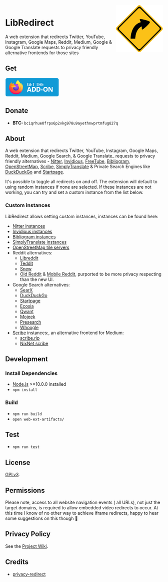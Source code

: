 <img src="src/assets/images/libredirect.svg" width="150" align="right"/>

# LibRedirect
A web extension that redirects Twitter, YouTube, Instagram, Google Maps, Reddit, Medium, Google & Google Translate requests to privacy friendly alternative frontends for those sites 
## Get
[![Firefox Add-on](src/assets/images/badge-amo.png)](https://addons.mozilla.org/firefox/addon/libredirect/)

## Donate

- **BTC:** `bc1qrhue0frps6p2vkg978u9ayethnwprtmfug827q`


## About

A web extension that redirects Twitter, YouTube, Instagram, Google Maps, Reddit, Medium, Google Search, & Google Translate_ requests to privacy friendly alternatives - [Nitter](https://github.com/zedeus/nitter), [Invidious](https://github.com/iv-org/invidious), [FreeTube](https://github.com/FreeTubeApp/FreeTube), [Bibliogram](https://sr.ht/~cadence/bibliogram/), [OpenStreetMap](https://www.openstreetmap.org/), [Scribe](https://sr.ht/~edwardloveall/scribe/), [SimplyTranslate](https://git.sr.ht/~metalune/simplytranslate_web) & Private Search Engines like [DuckDuckGo](https://duckduckgo.com) and [Startpage](https://startpage.com).

It's possible to toggle all redirects on and off. The extension will default to using random instances if none are selected. If these instances are not working, you can try and set a custom instance from the list below.

### Custom instances

LibRedirect allows setting custom instances, instances can be found here:

- [Nitter instances](https://github.com/zedeus/nitter/wiki/Instances)
- [Invidious instances](https://docs.invidious.io/Invidious-Instances.md)
- [Bibliogram instances](https://git.sr.ht/~cadence/bibliogram-docs/tree/master/docs/Instances.md)
- [SimplyTranslate instances](https://git.sr.ht/~metalune/simplytranslate_web#list-of-instances)
- [OpenStreetMap tile servers](https://wiki.openstreetmap.org/wiki/Tile_servers)
- Reddit alternatives:
  - [Libreddit](https://github.com/spikecodes/libreddit#instances)
  - [Teddit](https://codeberg.org/teddit/teddit#instances)
  - [Snew](https://github.com/snew/snew)
  - [Old Reddit](https://old.reddit.com) & [Mobile Reddit](https://i.reddit.com), purported to be more privacy respecting than the new UI.
- Google Search alternatives:
  - [SearX](https://searx.github.io/searx/)
  - [DuckDuckGo](https://duckduckgo.com)
  - [Startpage](https://startpage.com)
  - [Ecosia](https://www.ecosia.org)
  - [Qwant](https://www.qwant.com)
  - [Mojeek](https://www.mojeek.com)
  - [Presearch](https://www.presearch.org)
  - [Whoogle](https://benbusby.com/projects/whoogle-search/)
- [Scribe](https://sr.ht/~edwardloveall/scribe/) instances:, an alternative frontend for Medium:
  - [scribe.rip](https://scribe.rip/)
  - [NixNet scribe](scribe.nixnet.services/)

## Development

### Install Dependencies

- [Node.js](https://nodejs.org/) >=10.0.0 installed
- `npm install`

### Build

- `npm run build`
- `open web-ext-artifacts/`

## Test

- `npm run test`

## License

[GPLv3](LICENSE).

## Permissions

Please note, access to all website navigation events ( all URLs), not just the target domains, is required to allow embedded video redirects to occur. At this time I know of no other way to achieve iframe redirects, happy to hear some suggestions on this though 🙂

## Privacy Policy

See the [Project Wiki](https://github.com/SimonBrazell/privacy-redirect/wiki/Privacy-Policy).

## Credits
- [privacy-redirect](https://github.com/SimonBrazell/privacy-redirect)
